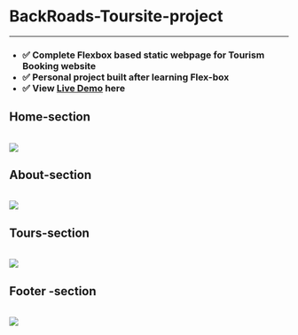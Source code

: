 <h1>BackRoads-Toursite-project</h1> <hr>
<ul>
    <h3> <li>✅ Complete Flexbox based static webpage for Tourism Booking website</li>
    <li>✅ Personal project built after learning Flex-box</li>
    <li>✅ View <a href="https://backroads-tourism.netlify.app/" target="_blank">Live Demo</a> here  </li> </h3>
</ul>
<h2> Home-section </h2> </br>
<img src="https://user-images.githubusercontent.com/63772127/125196583-161ec400-e278-11eb-95b2-1c7eae3d45f9.png" >
</br>
<h2> About-section </h2> </br>
<img src="https://user-images.githubusercontent.com/63772127/125196539-fc7d7c80-e277-11eb-9bac-408dc45e065a.png">
</br>
<h2> Tours-section </h2> </br> 
<img src="https://user-images.githubusercontent.com/63772127/125196634-3b133700-e278-11eb-8ddb-2af9630bc722.png">
</br>
<h2> Footer -section </h2> </br>
<img src="https://user-images.githubusercontent.com/63772127/125196661-4e260700-e278-11eb-8acb-3be075faf4e0.png"> 
</br>
